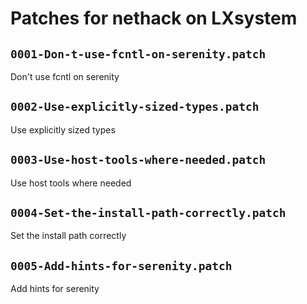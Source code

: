 # Patches for nethack on LXsystem

## `0001-Don-t-use-fcntl-on-serenity.patch`

Don't use fcntl on serenity


## `0002-Use-explicitly-sized-types.patch`

Use explicitly sized types


## `0003-Use-host-tools-where-needed.patch`

Use host tools where needed


## `0004-Set-the-install-path-correctly.patch`

Set the install path correctly


## `0005-Add-hints-for-serenity.patch`

Add hints for serenity



